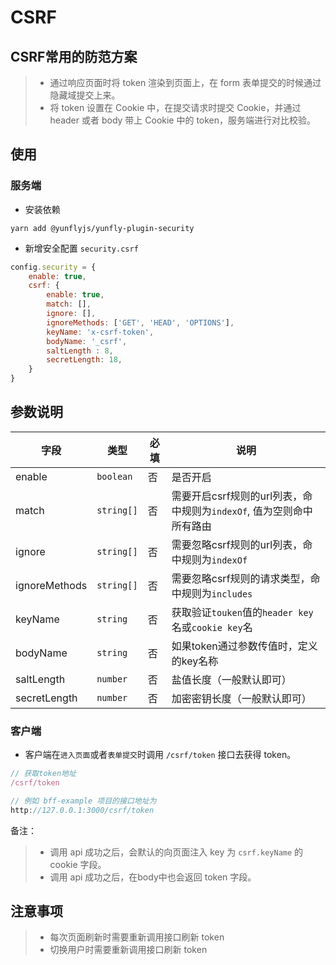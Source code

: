 # CSRF

## CSRF常用的防范方案

> * 通过响应页面时将 token 渲染到页面上，在 form 表单提交的时候通过隐藏域提交上来。
> * 将 token 设置在 Cookie 中，在提交请求时提交 Cookie，并通过 header 或者 body 带上 Cookie 中的 token，服务端进行对比校验。

## 使用

### 服务端

* 安装依赖

```shell
yarn add @yunflyjs/yunfly-plugin-security
```

* 新增安全配置 `security.csrf`

```js filename="src/config/config.default.ts" {3-12}
config.security = {
    enable: true,
    csrf: {
        enable: true,
        match: [],
        ignore: [],
        ignoreMethods: ['GET', 'HEAD', 'OPTIONS'],
        keyName: 'x-csrf-token',
        bodyName: '_csrf',
        saltLength : 8,
        secretLength: 18,
    }
}
```

## 参数说明

| 字段 | 类型 | 必填 |说明 |
| ------ | ------ |------ | ------ |
| enable | `boolean` | 否 | 是否开启 |
| match | `string[]` | 否 | 需要开启csrf规则的url列表，命中规则为`indexOf`, 值为空则命中所有路由 |
| ignore | `string[]` | 否 | 需要忽略csrf规则的url列表，命中规则为`indexOf` |
| ignoreMethods | `string[]` | 否 | 需要忽略csrf规则的请求类型，命中规则为`includes` |
| keyName | `string` | 否 | 获取验证`touken`值的`header key`名或`cookie key`名 |
| bodyName | `string` | 否 | 如果token通过参数传值时，定义的key名称 |
| saltLength | `number` | 否 | 盐值长度（一般默认即可） |
| secretLength | `number` | 否 | 加密密钥长度（一般默认即可） |

### 客户端

* 客户端在`进入页面`或者`表单提交`时调用 `/csrf/token` 接口去获得 token。

```js
// 获取token地址
/csrf/token

// 例如 bff-example 项目的接口地址为
http://127.0.0.1:3000/csrf/token
```

备注：
>
> * 调用 api 成功之后，会默认的向页面注入 key 为 `csrf.keyName` 的 cookie 字段。
> * 调用 api 成功之后，在body中也会返回 token 字段。

## 注意事项

> * 每次页面刷新时需要重新调用接口刷新 token
> * 切换用户时需要重新调用接口刷新 token
